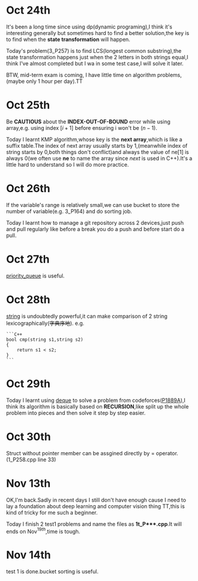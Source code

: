 # Oct 24th

It's been a long time since using dp(dynamic programing),I think it's interesting generally but sometimes hard to find a better solution,the key is to find when the __state transformation__ will happen.

Today's problem(3_P257) is to find LCS(longest common substring),the state transformation happens just when the 2 letters in both strings equal,I think I've almost completed but I wa in some test case,I will solve it later.

BTW, mid-term exam is coming, I have little time on algorithm problems,(maybe only 1 hour per day).TT

# Oct 25th

Be __CAUTIOUS__ about the __INDEX-OUT-OF-BOUND__ error while using array,e.g. using index $[i + 1]$ before ensuring i won't be $(n - 1)$.

Today I learnt KMP algorithm,whose key is the __next array__,which is like a suffix table.The index of next array usually starts by 1,(meanwhile index of string starts by 0,both things don't conflict)and always the value of ne[1] is always 0(we often use __ne__ to name the array since _next_ is used in C++).It's a little hard to understand so I will do more practice.

# Oct 26th

If the variable's range is relatively small,we can use bucket to store the number of variable(e.g. 3_P164) and do sorting job.

Today I learnt how to manage a git repository across 2 devices,just push and pull regularly like before a break you do a push and before start do a pull.

# Oct 27th

[priority_queue](https://en.cppreference.com/w/cpp/container/priority_queue#:~:text=A%20priority%20queueis%20a%20container%20adaptor%20that%20provides,the%20smallest%20element%20to%20appear%20as%20the%20top%28%29.) is useful.

# Oct 28th

[string](https://cplusplus.com/reference/string/string/) is undoubtedly powerful,it can make comparison of 2 string lexicographically(~~字典序地~~).
e.g.

    ```C++
    bool cmp(string s1,string s2)
    {
        return s1 < s2;
    }
    ```

# Oct 29th

Today I learnt using [deque](https://en.cppreference.com/w/cpp/container/deque) to solve a problem from codeforces([P1889A](https://codeforces.com/contest/1889/problem/A)),I think its algorithm is basically based on **RECURSION**,like split up the whole problem into pieces and then solve it step by step easier.

# Oct 30th

Struct without pointer member can be assgined directly by $=$ operator.(1_P258.cpp line 33)

# Nov 13th

OK,I'm back.Sadly in recent days I still don't have enough cause I need to lay a foundation about deep learning and computer vision thing TT,this is kind of tricky for me such a beginner.

Today I finish 2 test1 problems and name the files as __1t_P***.cpp__.It will ends on Nov$^{19th}$,time is tough.

# Nov 14th

test 1 is done.bucket sorting is useful.